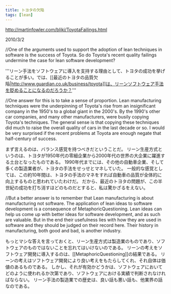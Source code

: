 ```yaml
---
title: トヨタの欠陥
tags: [lean]
---
```


http://martinfowler.com/bliki/ToyotaFailings.html

2010/3/2

//One of the arguments used to support the adoption of lean techniques in software is the success of Toyota. So do Toyota's recent quality failings undermine the case for lean software development?

'''リーン手法をソフトウェアに導入を支持する理由として、トヨタの成功を挙げることが多い。では、[[最近のトヨタの品質欠陥|http://www.guardian.co.uk/business/toyota]]は、リーンソフトウェア手法を貶めることになるのだろうか？'''

//One answer for this is to take a sense of proportion. Lean manufacturing techniques were the underpinning of Toyota's rise from an insignificant company in the 1950's to a global giant in the 2000's. By the 1990's other car companies, and many other manufacturers, were busily copying Toyota's techniques. The general sense is that copying these techniques did much to raise the overall quality of cars in the last decade or so. I would be very surprised if the recent problems at Toyota are enough negate that half-century of success.

まず言えるのは、バランス感覚を持つべきだということだ。
リーン生産方式というのは、トヨタが1950年代の零細企業から2000年代の世界の大企業に躍進する土台となったものである。
1990年代までには、その他の自動車企業、そして多くの製造業者が、トヨタの手法をせっせとマネしていた。
一般的な感覚としては、この約10年間は、トヨタの手法のマネをすれば自動車の品質が全体的に向上するものと思われていたわけだ。
だから、最近のトヨタの問題が、この半世紀の成功を打ち消すほどのものだとすると、私は驚かざるをえない。

//But a better answer is to remember that Lean manufacturing is about manufacturing not software. The application of lean ideas to software development is a consequence of MetaphoricQuestioning. Lean ideas can help us come up with better ideas for software development, and as such are valuable. But in the end their usefulness lies with how they are used in software and they should be judged on their record here. Their history in manufacturing, both good and bad, is another industry.

もっとマシな答えを言っておくと、リーン生産方式は製造業のものであり、ソフトウェアのものではないことを忘れてはいけないのである。
リーンの考えをソフトウェア開発に導入するのは、[[MetaphoricQuestioning]]の結果である。
リーンの考えはソフトウェア開発により良い考えをもたらしてくれ、それ自体は価値のあるものである。
しかし、それが有効かどうかは、ソフトウェアにおいてどのように使われるか次第であり、ソフトウェアにおける実績で判断されなければならない。
リーン手法の製造業での歴史は、良い話も悪い話も、他業界の話なのである。
